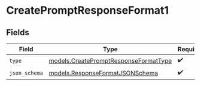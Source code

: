 # CreatePromptResponseFormat1


## Fields

| Field                                                                                | Type                                                                                 | Required                                                                             | Description                                                                          |
| ------------------------------------------------------------------------------------ | ------------------------------------------------------------------------------------ | ------------------------------------------------------------------------------------ | ------------------------------------------------------------------------------------ |
| `type`                                                                               | [models.CreatePromptResponseFormatType](../models/createpromptresponseformattype.md) | :heavy_check_mark:                                                                   | N/A                                                                                  |
| `json_schema`                                                                        | [models.ResponseFormatJSONSchema](../models/responseformatjsonschema.md)             | :heavy_check_mark:                                                                   | N/A                                                                                  |